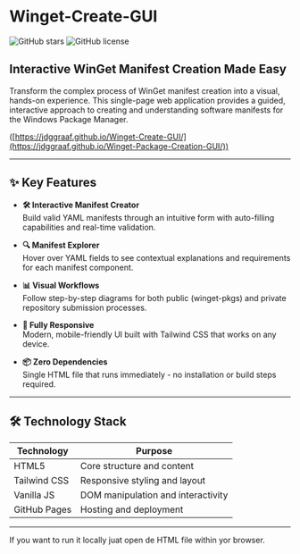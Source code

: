 # Winget-Create-GUI

![GitHub stars](https://img.shields.io/github/stars/jdggraaf/Winget-Create-GUI)
![GitHub license](https://img.shields.io/github/license/jdggraaf/Winget-Create-GUI)

## Interactive WinGet Manifest Creation Made Easy

Transform the complex process of WinGet manifest creation into a visual, hands-on experience. This single-page web application provides a guided, interactive approach to creating and understanding software manifests for the Windows Package Manager.

([https://jdggraaf.github.io/Winget-Create-GUI/](https://jdggraaf.github.io/Winget-Package-Creation-GUI/))

---

## ✨ Key Features

- **🛠️ Interactive Manifest Creator**  
  Build valid YAML manifests through an intuitive form with auto-filling capabilities and real-time validation.

- **🔍 Manifest Explorer**  
  Hover over YAML fields to see contextual explanations and requirements for each manifest component.

- **📊 Visual Workflows**  
  Follow step-by-step diagrams for both public (winget-pkgs) and private repository submission processes.

- **📱 Fully Responsive**  
  Modern, mobile-friendly UI built with Tailwind CSS that works on any device.

- **📦 Zero Dependencies**  
  Single HTML file that runs immediately - no installation or build steps required.

---

## 🛠️ Technology Stack

| Technology       | Purpose                          |
|------------------|----------------------------------|
| HTML5            | Core structure and content      |
| Tailwind CSS     | Responsive styling and layout   |
| Vanilla JS       | DOM manipulation and interactivity |
| GitHub Pages     | Hosting and deployment          |

---

If you want to run it locally juat open de HTML file within yor browser.
